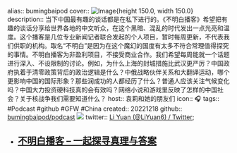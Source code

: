alias:: bumingbaipod
cover:: ![Image](https://storage.buzzsprout.com/variants/ah1o2qyj9enzftm3t0fkc7lyaf5b/5cfec01b44f3e29fae1fb88ade93fc4aecd05b192fbfbc2c2f1daa412b7c1921.jpg){height 150.0, width 150.0}
description:: 当下中国最有趣的谈话都是在私下进行的。《不明白播客》希望把有趣的谈话分享给世界各地的中文听众，在这个黑暗、混乱的时代发出一点光亮和温度。这个播客是几位专业新闻记者联合发起的个人项目，暂时每周更新，不代表我们供职的机构。取名“不明白”是因为在这个魔幻的国度有太多不符合常理值得探究的事情。不明白播客为非盈利项目，不接受商业合作。我们希望每周能就一个话题进行深入、不设限制的讨论。例如，为什么上海的封城措施比武汉更严厉？中国政府执着于清零政策背后的政治逻辑是什么？中俄战略伙伴关系和大翻译运动，哪个更影响中国的国际形象？那些润成功的人都经历了什么？普通人应该关注气候变化吗？中国大力投资硬科技真的会有效吗？网络小说和游戏里反映了怎样的中国社会？关于核战争我们需要知道什么？
host:: 袁莉和她的朋友们
icon:: 🎧
tags:: #Podcast #github #GFW #China
created:: 20221218
github:: [bumingbaipod/podcast](https://github.com/bumingbaipod/podcast) ![](https://img.shields.io/github/stars/bumingbaipod/podcast)
twitter:: [Li Yuan (@LiYuan6) / Twitter](https://twitter.com/LiYuan6);

- ## [不明白播客 – 一起探寻真理与答案](https://www.bumingbai.net/)